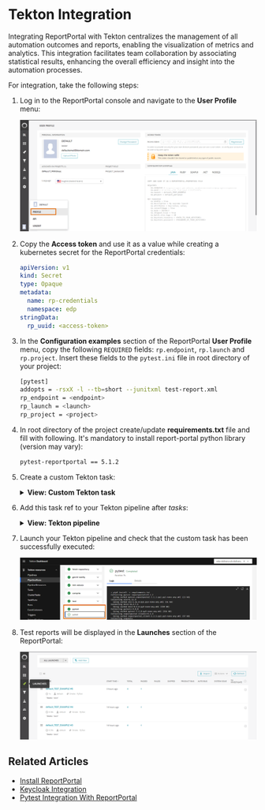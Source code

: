 # Tekton Integration

<head>
  <link rel="canonical" href="https://docs.kuberocketci.io/docs/operator-guide/project-management-and-reporting/reportportal-tekton/" />
</head>

Integrating ReportPortal with Tekton centralizes the management of all automation outcomes and reports, enabling the visualization of metrics and analytics. This integration facilitates team collaboration by associating statistical results, enhancing the overall efficiency and insight into the automation processes.

For integration, take the following steps:

1. Log in to the ReportPortal console and navigate to the **User Profile** menu:

    ![ReportPortal profile](../../assets/operator-guide/project-management-and-reporting/report-portal-profile.png "ReportPortal profile")

2. Copy the **Access token** and use it as a value while creating a kubernetes secret for the ReportPortal credentials:

    ```yaml
    apiVersion: v1
    kind: Secret
    type: Opaque
    metadata:
      name: rp-credentials
      namespace: edp
    stringData:
      rp_uuid: <access-token>
    ```

3. In the **Configuration examples** section of the ReportPortal **User Profile** menu, copy the following `REQUIRED` fields: `rp.endpoint`, `rp.launch` and `rp.project`. Insert these fields to the `pytest.ini` file in root directory of your project:

    ```bash
    [pytest]
    addopts = -rsxX -l --tb=short --junitxml test-report.xml
    rp_endpoint = <endpoint>
    rp_launch = <launch>
    rp_project = <project>
    ```

4. In root directory of the project create/update **requirements.txt** file and fill with following. It's mandatory to install report-portal python library (version may vary):

    ```bash
    pytest-reportportal == 5.1.2
    ```

5. Create a custom Tekton task:

    <details>
    <summary><b>View: Custom Tekton task</b></summary>

    ```yaml
    apiVersion: tekton.dev/v1beta1
    kind: Task
    metadata:
      labels:
        app.kubernetes.io/version: '0.1'
      name: pytest-reportportal
      namespace: edp
    spec:
      description: |-
        This task can be used to run pytest integrated with report portal.
      params:
        - default: .
          description: The path where package.json of the project is defined.
          name: PATH_CONTEXT
          type: string
        - name: EXTRA_COMMANDS
          type: string
        - default: python:3.8-alpine3.16
          description: The python image you want to use.
          name: BASE_IMAGE
          type: string
        - default: rp-credentials
          description: name of the secret holding the rp token
          name: rp-secret
          type: string
      steps:
        - env:
            - name: HOME
              value: $(workspaces.source.path)
            - name: RP_UUID
              valueFrom:
                secretKeyRef:
                  key: rp_uuid
                  name: $(params.rp-secret)
          image: $(params.BASE_IMAGE)
          name: pytest
          resources: {}
          script: >
            #!/usr/bin/env sh
            set -e
            export PATH=$PATH:$HOME/.local/bin
            $(params.EXTRA_COMMANDS)
            # tests are being run from ./test directory in the project
            pytest ./tests --reportportal
          workingDir: $(workspaces.source.path)/$(params.PATH_CONTEXT)
      workspaces:
        - name: source
    ```

    </details>

6. Add this task ref to your Tekton pipeline after *tasks*:

    <details>
    <summary><b>View: Tekton pipeline</b></summary>

    ```yaml
    - name: pytest
      params:
        - name: BASE_IMAGE
          value: $(params.image)
        - name: EXTRA_COMMANDS
          value: |
            set -ex
            pip3 install -r requirements.txt
            [ -f run_service.py ] && python run_service.py &
      runAfter:
        - compile
      taskRef:
        kind: Task
        name: pytest-reportportal
      workspaces:
        - name: source
          workspace: shared-workspace
    ```

    </details>

7. Launch your Tekton pipeline and check that the custom task has been successfully executed:

    ![Tekton task successfully executed](../../assets/operator-guide/project-management-and-reporting/tekton-task-success.png "Tekton task successfully executed")

8. Test reports will be displayed in the **Launches** section of the ReportPortal:

    ![Test report results](../../assets/operator-guide/project-management-and-reporting/report-portal-results.png "Test report results")

## Related Articles

* [Install ReportPortal](../project-management-and-reporting/install-reportportal.md)
* [Keycloak Integration](reportportal-keycloak.md)
* [Pytest Integration With ReportPortal](https://github.com/reportportal/agent-python-pytest)
